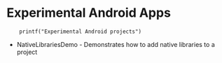 Experimental Android Apps
==============

```
    printf("Experimental Android projects")
```

* NativeLibrariesDemo - Demonstrates how to add native libraries to a project
